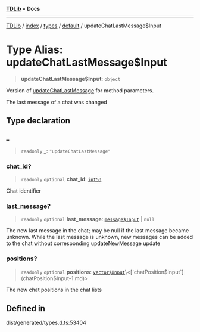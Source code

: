 [**TDLib**](../../../../../../README.md) • **Docs**

***

[TDLib](../../../../../../modules.md) / [index](../../../../../README.md) / [types](../../../README.md) / [default](../README.md) / updateChatLastMessage$Input

# Type Alias: updateChatLastMessage$Input

> **updateChatLastMessage$Input**: `object`

Version of [updateChatLastMessage](updateChatLastMessage.md) for method parameters.

The last message of a chat was changed

## Type declaration

### \_

> `readonly` **\_**: `"updateChatLastMessage"`

### chat\_id?

> `readonly` `optional` **chat\_id**: [`int53`](int53-1.md)

Chat identifier

### last\_message?

> `readonly` `optional` **last\_message**: [`message$Input`](message$Input-1.md) \| `null`

The new last message in the chat; may be null if the last message became unknown. While the last message is unknown, new messages can be added to the chat without corresponding updateNewMessage update

### positions?

> `readonly` `optional` **positions**: [`vector$Input`](vector$Input.md)\<[`chatPosition$Input`](chatPosition$Input-1.md)\>

The new chat positions in the chat lists

## Defined in

dist/generated/types.d.ts:53404
